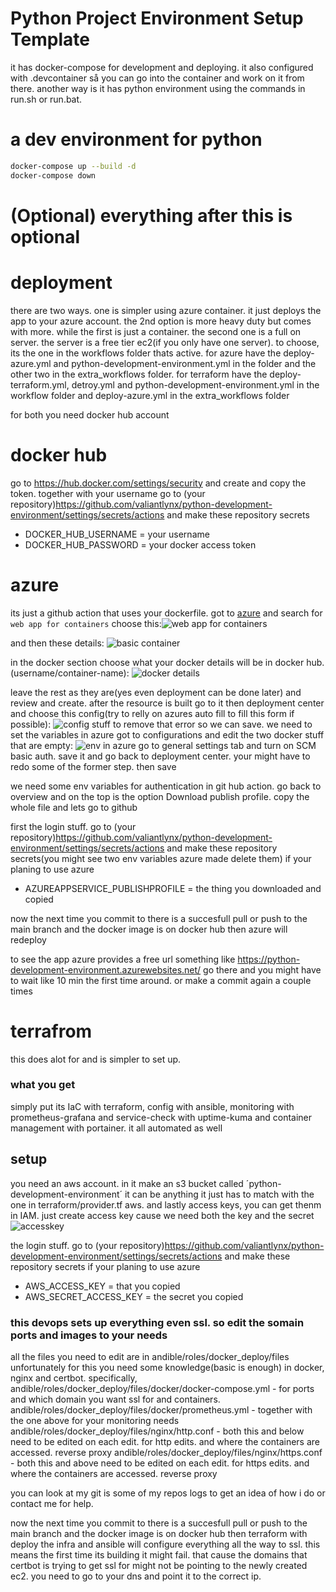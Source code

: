 # Python Project Environment Setup Template

it has docker-compose for development and deploying. it also configured with .devcontainer så you can go into the container and work on it from there. another way is it has python environment using the commands in run.sh or run.bat.


# a dev environment for python

```bash
docker-compose up --build -d
docker-compose down
```

# (Optional) everything after this is optional
# deployment
there are two ways. one is simpler using azure container. it just deploys the app to your azure account.
the 2nd option is more heavy duty but comes with more. while the first is just a container. the second one is a full on server. the server is a free tier ec2(if you only have one server).
to choose, its the one in the workflows folder thats active. for azure have the deploy-azure.yml and python-development-environment.yml in the folder and the other two in the extra_workflows folder.
for terraform have the deploy-terraform.yml, detroy.yml and python-development-environment.yml in the workflow folder and deploy-azure.yml in the extra_workflows folder

for both you need docker hub account
# docker hub 
go to https://hub.docker.com/settings/security and create and copy the token. together with your username go to (your repository)https://github.com/valiantlynx/python-development-environment/settings/secrets/actions and make these repository secrets
- DOCKER_HUB_USERNAME = your username
- DOCKER_HUB_PASSWORD = your docker access token

# azure
its just a github action that uses your dockerfile. 
got to [azure](https://portal.azure.com/#home) and search for `web app for containers`
choose this:![web app for containers](assets/image.png)

and then these details:
![basic container](assets/image2.png)

in the docker section choose what your docker details will be in docker hub. (username/container-name):
![docker details](assets/image3.png)

leave the rest as they are(yes even deployment can be done later) and review and create.
after the resource is built go to it then deployment center and choose this config(try to relly on azures auto fill to fill this form if possible):
![config stuff](assets/image4.png)
to remove that error so we can save. we need to set the variables in azure
got to configurations and edit the two docker stuff that are empty:
![env in azure](assets/image5.png)
go to general settings tab and turn on SCM basic auth.
save it and go back to deployment center. your might have to redo some of the former step. then save


we need some env variables for authentication in git hub action. go back to overview and on the top is the option Download publish profile. copy the whole file and lets go to github

first the login stuff. go to (your repository)https://github.com/valiantlynx/python-development-environment/settings/secrets/actions and make these repository secrets(you might see two env variables azure made delete them)
if your planing to use azure
- AZUREAPPSERVICE_PUBLISHPROFILE = the thing you downloaded and copied

now the next time you commit to there is a succesfull pull or push to the main branch and the docker image is on docker hub then azure will redeploy

to see the app azure provides a free url something like https://python-development-environment.azurewebsites.net/ go there and you might have to wait like 10 min the first time around. or make a commit again a couple times

# terrafrom
this does alot for and is simpler to set up. 
### what you get
simply put its IaC with terraform, config with ansible, monitoring with prometheus-grafana and service-check with uptime-kuma and container management with portainer.
it all automated as well
## setup
you need an aws account. in it make an s3 bucket called ´python-development-environment´ it can be anything it just has to match with the one in terraform/provider.tf aws. 
and lastly access keys, you can get thenm in IAM. just create access key cause we need both the key and the secret
![accesskey](assets/image6.png)

the login stuff. go to (your repository)https://github.com/valiantlynx/python-development-environment/settings/secrets/actions and make these repository secrets
if your planing to use azure
- AWS_ACCESS_KEY = that you copied
- AWS_SECRET_ACCESS_KEY = the secret you copied

### this devops sets up everything even ssl. so edit the somain ports and images to your needs
all the files you need to edit are in andible/roles/docker_deploy/files unfortunately for this you need some knowledge(basic is enough) in docker, nginx and certbot. 
specifically, 
andible/roles/docker_deploy/files/docker/docker-compose.yml - for ports and which domain you want ssl for and containers. 
andible/roles/docker_deploy/files/docker/prometheus.yml - together with the one above for your monitoring needs
andible/roles/docker_deploy/files/nginx/http.conf - both this and below need to be edited on each edit. for http edits. and where the containers are accessed. reverse proxy
andible/roles/docker_deploy/files/nginx/https.conf - both this and above need to be edited on each edit. for https edits. and where the containers are accessed. reverse proxy

you can look at my git is some of my repos logs to get an idea of how i do or contact me for help.

now the next time you commit to there is a succesfull pull or push to the main branch and the docker image is on docker hub then terraform with deploy the infra and ansible will configure everything all the way to ssl.
this means the first time its building it might fail. that cause the domains that certbot is trying to get ssl for might not be pointing to the newly created ec2. you need to go to your dns and point it to the correct ip.
